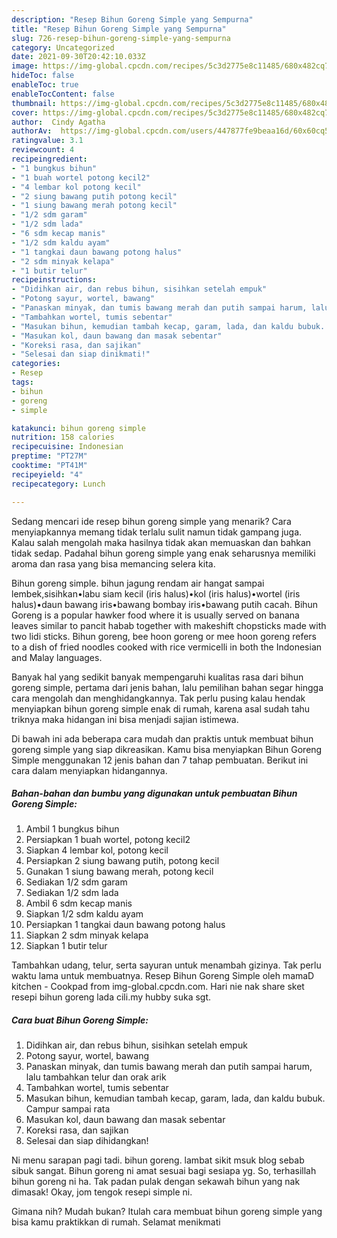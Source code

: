 ```yaml
---
description: "Resep Bihun Goreng Simple yang Sempurna"
title: "Resep Bihun Goreng Simple yang Sempurna"
slug: 726-resep-bihun-goreng-simple-yang-sempurna
category: Uncategorized
date: 2021-09-30T20:42:10.033Z
image: https://img-global.cpcdn.com/recipes/5c3d2775e8c11485/680x482cq70/bihun-goreng-simple-foto-resep-utama.jpg
hideToc: false
enableToc: true
enableTocContent: false
thumbnail: https://img-global.cpcdn.com/recipes/5c3d2775e8c11485/680x482cq70/bihun-goreng-simple-foto-resep-utama.jpg
cover: https://img-global.cpcdn.com/recipes/5c3d2775e8c11485/680x482cq70/bihun-goreng-simple-foto-resep-utama.jpg
author:  Cindy Agatha
authorAv:  https://img-global.cpcdn.com/users/447877fe9beaa16d/60x60cq50/avatar.jpg
ratingvalue: 3.1
reviewcount: 4
recipeingredient:
- "1 bungkus bihun"
- "1 buah wortel potong kecil2"
- "4 lembar kol potong kecil"
- "2 siung bawang putih potong kecil"
- "1 siung bawang merah potong kecil"
- "1/2 sdm garam"
- "1/2 sdm lada"
- "6 sdm kecap manis"
- "1/2 sdm kaldu ayam"
- "1 tangkai daun bawang potong halus"
- "2 sdm minyak kelapa"
- "1 butir telur"
recipeinstructions:
- "Didihkan air, dan rebus bihun, sisihkan setelah empuk"
- "Potong sayur, wortel, bawang"
- "Panaskan minyak, dan tumis bawang merah dan putih sampai harum, lalu tambahkan telur dan orak arik"
- "Tambahkan wortel, tumis sebentar"
- "Masukan bihun, kemudian tambah kecap, garam, lada, dan kaldu bubuk. Campur sampai rata"
- "Masukan kol, daun bawang dan masak sebentar"
- "Koreksi rasa, dan sajikan"
- "Selesai dan siap dinikmati!"
categories:
- Resep
tags:
- bihun
- goreng
- simple

katakunci: bihun goreng simple 
nutrition: 158 calories
recipecuisine: Indonesian
preptime: "PT27M"
cooktime: "PT41M"
recipeyield: "4"
recipecategory: Lunch

---
```



Sedang mencari ide resep bihun goreng simple yang menarik? Cara menyiapkannya memang tidak terlalu sulit namun tidak gampang juga. Kalau salah mengolah maka hasilnya tidak akan memuaskan dan bahkan tidak sedap. Padahal bihun goreng simple yang enak seharusnya memiliki aroma dan rasa yang bisa memancing selera kita.


Bihun goreng simple. bihun jagung rendam air hangat sampai lembek,sisihkan•labu siam kecil (iris halus)•kol (iris halus)•wortel (iris halus)•daun bawang iris•bawang bombay iris•bawang putih cacah. Bihun Goreng is a popular hawker food where it is usually served on banana leaves similar to pancit habab together with makeshift chopsticks made with two lidi sticks. Bihun goreng, bee hoon goreng or mee hoon goreng refers to a dish of fried noodles cooked with rice vermicelli in both the Indonesian and Malay languages.

Banyak hal yang sedikit banyak mempengaruhi kualitas rasa dari bihun goreng simple, pertama dari jenis bahan, lalu pemilihan bahan segar hingga cara mengolah dan menghidangkannya. Tak perlu pusing kalau hendak menyiapkan bihun goreng simple enak di rumah, karena asal sudah tahu triknya maka hidangan ini bisa menjadi sajian istimewa.


Di bawah ini ada beberapa cara mudah dan praktis untuk membuat bihun goreng simple yang siap dikreasikan. Kamu bisa menyiapkan Bihun Goreng Simple menggunakan 12 jenis bahan dan 7 tahap pembuatan. Berikut ini cara dalam menyiapkan hidangannya.

<!--inarticleads1-->

##### Bahan-bahan dan bumbu yang digunakan untuk pembuatan Bihun Goreng Simple:

1. Ambil 1 bungkus bihun
1. Persiapkan 1 buah wortel, potong kecil2
1. Siapkan 4 lembar kol, potong kecil
1. Persiapkan 2 siung bawang putih, potong kecil
1. Gunakan 1 siung bawang merah, potong kecil
1. Sediakan 1/2 sdm garam
1. Sediakan 1/2 sdm lada
1. Ambil 6 sdm kecap manis
1. Siapkan 1/2 sdm kaldu ayam
1. Persiapkan 1 tangkai daun bawang potong halus
1. Siapkan 2 sdm minyak kelapa
1. Siapkan 1 butir telur


Tambahkan udang, telur, serta sayuran untuk menambah gizinya. Tak perlu waktu lama untuk membuatnya. Resep Bihun Goreng Simple oleh mamaD kitchen - Cookpad from img-global.cpcdn.com. Hari nie nak share sket resepi bihun goreng lada cili.my hubby suka sgt. 

<!--inarticleads2-->

##### Cara buat Bihun Goreng Simple:

1. Didihkan air, dan rebus bihun, sisihkan setelah empuk
1. Potong sayur, wortel, bawang
1. Panaskan minyak, dan tumis bawang merah dan putih sampai harum, lalu tambahkan telur dan orak arik
1. Tambahkan wortel, tumis sebentar
1. Masukan bihun, kemudian tambah kecap, garam, lada, dan kaldu bubuk. Campur sampai rata
1. Masukan kol, daun bawang dan masak sebentar
1. Koreksi rasa, dan sajikan
1. Selesai dan siap dihidangkan!

Ni menu sarapan pagi tadi. bihun goreng. lambat sikit msuk blog sebab sibuk sangat. Bihun goreng ni amat sesuai bagi sesiapa yg. So, terhasillah bihun goreng ni ha. Tak padan pulak dengan sekawah bihun yang nak dimasak! Okay, jom tengok resepi simple ni. 

Gimana nih? Mudah bukan? Itulah cara membuat bihun goreng simple yang bisa kamu praktikkan di rumah. Selamat menikmati
